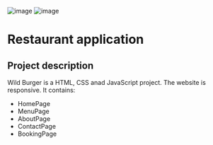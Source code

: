 ![image](https://user-images.githubusercontent.com/71936867/223356358-ea91fab2-c8ab-4f5e-8e29-685fd2bca2d0.png)
![image](https://user-images.githubusercontent.com/71936867/223357285-bd96eca2-c05d-4830-a5ea-1f76b5ba72ab.png)

# Restaurant application

## Project description

Wild Burger is a HTML, CSS anad JavaScript project. The website is responsive.
It contains:

* HomePage 
* MenuPage
* AboutPage
* ContactPage
* BookingPage
	
